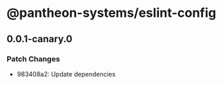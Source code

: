 # @pantheon-systems/eslint-config

## 0.0.1-canary.0

### Patch Changes

- 983408a2: Update dependencies
